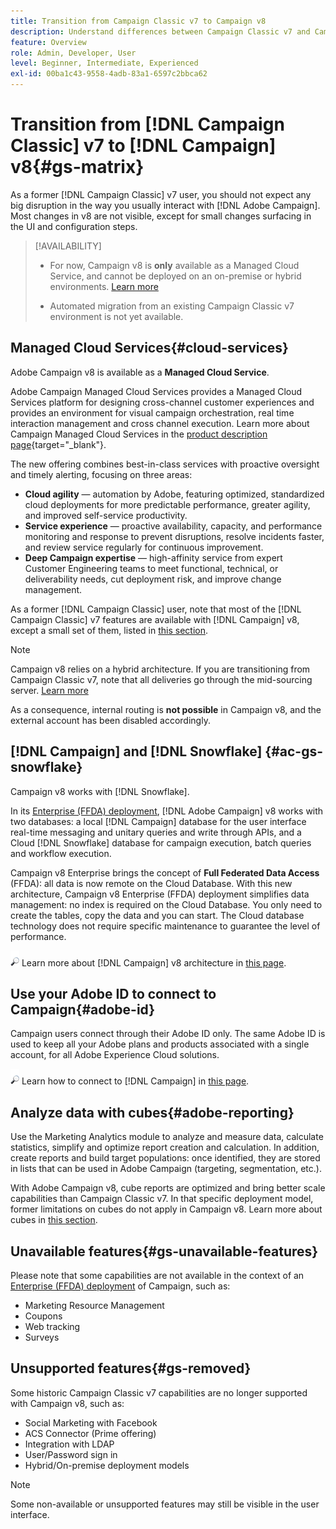 ```yaml
---
title: Transition from Campaign Classic v7 to Campaign v8
description: Understand differences between Campaign Classic v7 and Campaign v8
feature: Overview
role: Admin, Developer, User
level: Beginner, Intermediate, Experienced
exl-id: 00ba1c43-9558-4adb-83a1-6597c2bbca62
---
```

# Transition from [!DNL Campaign Classic] v7 to [!DNL Campaign] v8{#gs-matrix}

As a former [!DNL Campaign Classic] v7 user, you should not expect any big disruption in the way you usually interact with [!DNL Adobe Campaign]. Most changes in v8 are not visible, except for small changes surfacing in the UI and configuration steps. 

>[!AVAILABILITY]
>
>* For now, Campaign v8 is **only** available as a Managed Cloud Service, and cannot be deployed on an on-premise or hybrid environments. [Learn more](#cloud-services)
>
>* Automated migration from an existing Campaign Classic v7 environment is not yet available.


## Managed Cloud Services{#cloud-services}

Adobe Campaign v8 is available as a **Managed Cloud Service**. 

Adobe Campaign Managed Cloud Services provides a Managed Cloud Services platform for designing cross-channel customer experiences and provides an environment for visual campaign orchestration, real time interaction management and cross channel execution. Learn more about Campaign Managed Cloud Services in the [product description page](https://helpx.adobe.com/legal/product-descriptions/adobe-campaign-managed-cloud-services.html){target="_blank"}.

The new offering combines best-in-class services with proactive oversight and timely alerting, focusing on three areas:

* **Cloud agility** — automation by Adobe, featuring optimized, standardized cloud deployments for more predictable performance, greater agility, and improved self-service productivity.
* **Service experience** — proactive availability, capacity, and performance monitoring and response to prevent disruptions, resolve incidents faster, and review service regularly for continuous improvement.
* **Deep Campaign expertise** — high-affinity service from expert Customer Engineering teams to meet functional, technical, or deliverability needs, cut deployment risk, and improve change management.

As a former [!DNL Campaign Classic] user, note that most of the [!DNL Campaign Classic] v7 features are available with [!DNL Campaign] v8, except a small set of them, listed in [this section](#gs-removed).

>[!NOTE]
>
> Campaign v8 relies on a hybrid architecture. If you are transitioning from Campaign Classic v7, note that all deliveries go through the mid-sourcing server. [Learn more](../architecture/architecture.md)
>
> As a consequence, internal routing is **not possible** in Campaign v8, and the external account has been disabled accordingly.


## [!DNL Campaign] and [!DNL Snowflake] {#ac-gs-snowflake}

Campaign v8 works with [!DNL Snowflake]. 

In its [Enterprise (FFDA) deployment](../architecture/enterprise-deployment.md), [!DNL Adobe Campaign] v8 works with two databases: a local [!DNL Campaign] database for the user interface real-time messaging and unitary queries and write through APIs, and a Cloud [!DNL Snowflake] database for campaign execution, batch queries and workflow execution.

Campaign v8 Enterprise brings the concept of **Full Federated Data Access** (FFDA): all data is now remote on the Cloud Database. With this new architecture, Campaign v8 Enterprise (FFDA) deployment simplifies data management: no index is required on the Cloud Database. You only need to create the tables, copy the data and you can start. The Cloud database technology does not require specific maintenance to guarantee the level of performance.

![](../assets/do-not-localize/glass.png) Learn more about [!DNL Campaign] v8 architecture in [this page](../architecture/architecture.md).


## Use your Adobe ID to connect to Campaign{#adobe-id}

Campaign users connect through their Adobe ID only. The same Adobe ID is used to keep all your Adobe plans and products associated with a single account, for all Adobe Experience Cloud solutions. 

![](../assets/do-not-localize/glass.png) Learn how to connect to [!DNL Campaign] in [this page](connect.md).

## Analyze data with cubes{#adobe-reporting}

Use the Marketing Analytics module to analyze and measure data, calculate statistics, simplify and optimize report creation and calculation. In addition, create reports and build target populations: once identified, they are stored in lists that can be used in Adobe Campaign (targeting, segmentation, etc.).

With Adobe Campaign v8, cube reports are optimized and bring better scale capabilities than Campaign Classic v7. In that specific deployment model, former limitations on cubes do not apply in Campaign v8. Learn more about cubes in [this section](../../v8/reporting/gs-cubes.md).

## Unavailable features{#gs-unavailable-features}

Please note that some capabilities are not available in the context of an [Enterprise (FFDA) deployment](../architecture/enterprise-deployment.md) of Campaign, such as:

* Marketing Resource Management
* Coupons
* Web tracking
* Surveys

## Unsupported features{#gs-removed}

Some historic Campaign Classic v7 capabilities are no longer supported with Campaign v8, such as:

* Social Marketing with Facebook
* ACS Connector (Prime offering)
* Integration with LDAP
* User/Password sign in
* Hybrid/On-premise deployment models


>[!NOTE]
>
>Some non-available or unsupported features may still be visible in the user interface.

